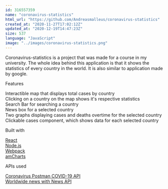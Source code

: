 ```yaml
---
id: 316557359
name: "coronavirus-statistics"
html_url: "https://github.com/Andreasmalleus/coronavirus-statistics"
created_at: "2020-11-27T17:02:12Z"
updated_at: "2020-12-19T14:47:23Z"
size: 537
language: "JavaScript"
image: "../images/coronavirus-statistics.png"
---
```


Coronavirus-statistics is a project that was made for a course in my university. The whole idea behind this application is that it shows the statistics of every country in the world. It is also similar to application made by google.

Features

Interactible map that displays total cases by country  
Clicking on a country on the map shows it's respective statistics  
Search Bar for searching a country  
News box for a selected country  
Two graphs displaying cases and deaths overtime for the selected country  
Clickable cases component, which shows data for each selected country  
 
Built with

[React](https://reactjs.org/)  
[Node.js](https://nodejs.org/en/)  
[Webpack](https://webpack.js.org/)  
[amCharts](https://www.amcharts.com/)  

APIs used

[Coronavirus Postman COVID-19 API](https://documenter.getpostman.com/view/10808728/SzS8rjbc)  
[Worldwide news with News API](https://newsapi.org/)  



